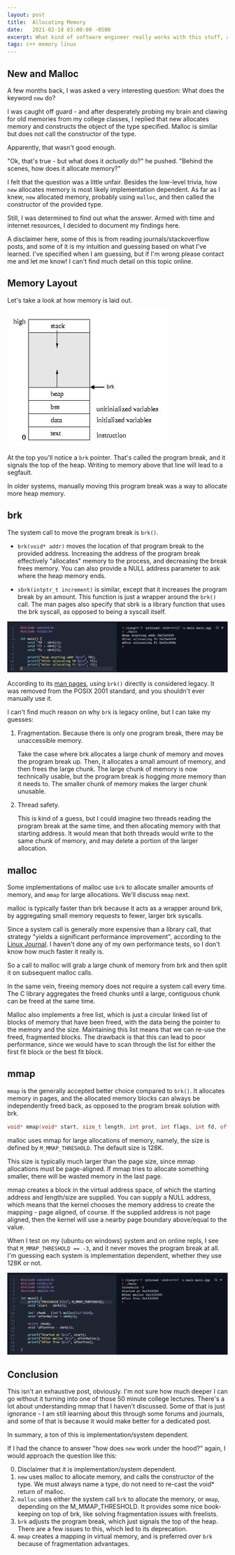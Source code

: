 ```yaml
---
layout: post
title:  Allocating Memory
date:   2021-02-18 03:00:00 -0500
excerpt: What kind of software engineer really works with this stuff, anyway?
tags: c++ memory linux
---
```


## New and Malloc
A few months back, I was asked a very interesting question: What does the keyword `new` do?

I was caught off guard - and after desperately probing my brain and clawing for old memories from my college classes, I replied that new allocates memory and constructs the object of the type specified. Malloc is similar but does not call the constructor of the type.

Apparently, that wasn't good enough.

"Ok, that's true - but what does it _actually_ do?" he pushed. "Behind the scenes, how does it allocate memory?"

I felt that the question was a little unfair. Besides the low-level trivia, how `new` allocates memory is most likely implementation dependent. As far as I knew, `new` allocated memory, probably using `malloc`, and then called the constructor of the provided type.

Still, I was determined to find out what the answer. Armed with time and internet resources, I decided to document my findings here.

A disclaimer here, some of this is from reading journals/stackoverflow posts, and some of it is my intuition and guessing based on what I've learned. I've specified when I am guessing, but if I'm wrong please contact me and let me know! I can't find much detail on this topic online.

## Memory Layout
Let's take a look at how memory is laid out.

<img src="/assets/img/memorylayout.jpg" />

At the top you'll notice a `brk` pointer. That's called the program break, and it signals the top of the heap.
Writing to memory above that line will lead to a segfault.

In older systems, manually moving this program break was a way to allocate more heap memory.

## brk
The system call to move the program break is `brk()`.

- `brk(void* addr)` moves the location of that program break to the provided address. Increasing the address of the program break effectively "allocates" memory to the process, and decreasing the break frees memory. You can also provide a NULL address parameter to ask where the heap memory ends.

- `sbrk(intptr_t increment)` is similar, except that it increases the program break by an amount. This function is just a wrapper around the `brk()` call. The man pages also specify that sbrk is a library function that uses the brk syscall, as opposed to being a syscall itself.

<img src="/assets/img/sbrk_example.png" />

According to its [man pages](https://man7.org/linux/man-pages/man2/brk.2.html), using `brk()` directly is considered legacy. It was removed from the POSIX 2001 standard, and you shouldn't ever manually use it.

I can't find much reason on why `brk` is legacy online, but I can take my guesses:

1. Fragmentation. Because there is only one program break, there may be unaccessible memory.

    Take the case where brk allocates a large chunk of memory and moves the program break up. Then, it allocates a small amount of memory, and then frees the large chunk. The large chunk of memory is now technically usable, but the program break is hogging more memory than it needs to. The smaller chunk of memory makes the larger chunk unusable.

2. Thread safety.

    This is kind of a guess, but I could imagine two threads reading the program break at the same time, and then allocating memory with that starting address. It would mean that both threads would write to the same chunk of memory, and may delete a portion of the larger allocation.

## malloc
Some implementations of malloc use `brk` to allocate smaller amounts of memory, and `mmap` for large allocations. We'll discuss `mmap` next.

malloc is typically faster than brk because it acts as a wrapper around brk, by aggregating small memory requests to fewer, larger brk syscalls.

Since a system call is generally more expensive than a library call, that strategy "yields a significant performance improvement", according to the [Linux Journal](https://www.linuxjournal.com/article/6390). I haven't done any of my own performance tests, so I don't know how much faster it really is.

So a call to malloc will grab a large chunk of memory from brk and then split it on subsequent malloc calls.

In the same vein, freeing memory does not require a system call every time. The C library aggregates the freed chunks until a large, contiguous chunk can be freed at the same time.

Malloc also implements a free list, which is just a circular linked list of blocks of memory that have been freed, with the data being the pointer to the memory and the size. Maintaining this list means that we can re-use the freed, fragmented blocks. The drawback is that this can lead to poor performance, since we would have to scan through the list for either the first fit block or the best fit block.

## mmap
`mmap` is the generally accepted better choice compared to `brk()`. It allocates memory in pages, and the allocated memory blocks can always be independently freed back, as opposed to the program break solution with brk.

```cpp
void* mmap(void* start, size_t length, int prot, int flags, int fd, off_t offset)
``` 

malloc uses mmap for large allocations of memory, namely, the size is defined by `M_MMAP_THRESHOLD`. The default size is 128K.

This size is typically much larger than the page size, since mmap allocations must be page-aligned. If mmap tries to allocate something smaller, there will be wasted memory in the last page.

mmap creates a block in the virtual address space, of which the starting address and length/size are supplied. You can supply a NULL address, which means that the kernel chooses the memory address to create the mapping - page aligned, of course. If the supplied address is not page aligned, then the kernel will use a nearby page boundary above/equal to the value.

When I test on my (ubuntu on windows) system and on online repls, I see that `M_MMAP_THRESHOLD == -3`, and it never moves the program break at all. I'm guessing each system is implementation dependent, whether they use 128K or not.

<img src="/assets/img/mmap_example.png" />



## Conclusion
This isn't an exhaustive post, obviously. 
I'm not sure how much deeper I can go without it turning into one of those 50 minute college lectures. There's a lot about understanding mmap that I haven't discussed. Some of that is just ignorance - I am still learning about this through some forums and journals, and some of that is because it would make better for a dedicated post.

In summary, a ton of this is implementation/system dependent.

If I had the chance to answer "how does `new` work under the hood?" again, I would approach the question like this:

0. Disclaimer that it is implementation/system dependent.
1. `new` uses malloc to allocate memory, and calls the constructor of the type. We must always name a type, do not need to re-cast the void* return of malloc.
2. `malloc` uses either the system call `brk` to allocate the memory, or `mmap`, depending on the M_MMAP_THRESHOLD. It provides some nice book-keeping on top of brk, like solving fragmentation issues with freelists.
3. `brk` adjusts the program break, which just signals the top of the heap. There are a few issues to this, which led to its deprecation.
4. `mmap` creates a mapping in virtual memory, and is preferred over `brk` because of fragmentation advantages.
